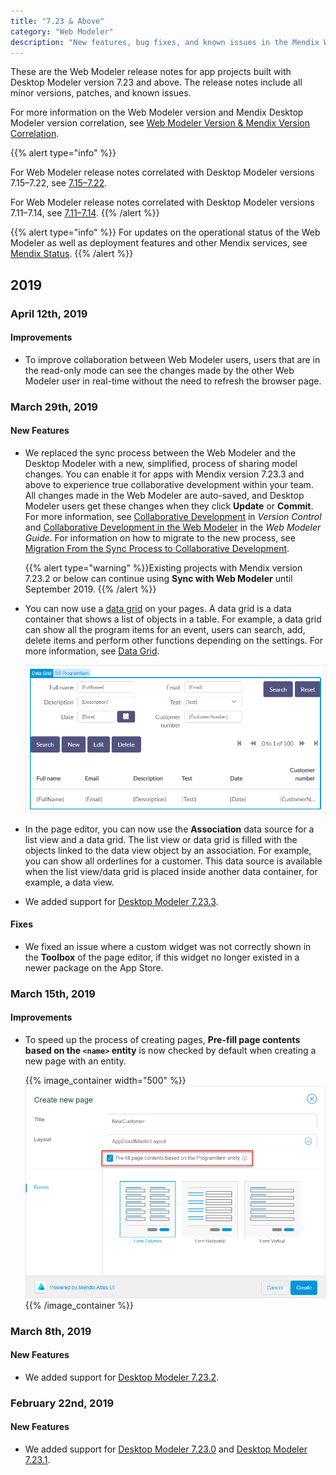 ```yaml
---
title: "7.23 & Above"
category: "Web Modeler"
description: "New features, bug fixes, and known issues in the Mendix Web Modeler correlated to Desktop Modeler version 7.23 and above."
---
```


These are the Web Modeler release notes for app projects built with Desktop Modeler version 7.23 and above. The release notes include all minor versions, patches, and known issues.

For more information on the Web Modeler version and Mendix Desktop Modeler version correlation, see [Web Modeler Version & Mendix Version Correlation](/studio/general-versions).

{{% alert type="info" %}}

For Web Modeler release notes correlated with Desktop Modeler versions 7.15–7.22, see [7.15–7.22](7.15-7.22). 

For Web Modeler release notes correlated with Desktop Modeler versions 7.11–7.14, see [7.11–7.14](7.11-7.14). 
{{% /alert %}}

{{% alert type="info" %}}
For updates on the operational status of the Web Modeler as well as deployment features and other Mendix services, see [Mendix Status](https://status.mendix.com/).
{{% /alert %}}

## 2019

### April 12th, 2019

#### Improvements

* To improve collaboration between Web Modeler users, users that are in the read-only mode can see the changes made by the other Web Modeler user in real-time without the need to refresh the browser page.

### March 29th, 2019

#### New Features

*  We replaced the sync process between the Web Modeler and the Desktop Modeler with a new, simplified, process of sharing model changes. You can enable it for apps with Mendix version 7.23.3 and above to experience true  collaborative development within your team. All changes made in the Web Modeler are auto-saved, and Desktop Modeler users get these changes when they click **Update** or **Commit**. For more information, see [Collaborative Development](/refguide7/collaborative-development) in *Version Control* and [Collaborative Development in the Web Modeler](/studio/general-collaborative-development) in the *Web Modeler Guide*. For information on how to migrate to the new process, see [Migration From the Sync Process to Collaborative Development](/refguide7/collaborative-development-migration). 

    {{% alert type="warning" %}}Existing projects with Mendix version 7.23.2 or below can continue using **Sync with Web Modeler** until September 2019.
    {{% /alert %}}

*  You can now use a [data grid](/studio/page-editor-data-grid) on your pages. A data grid is a data container that shows a list of objects in a table. For example, a data grid can show all the program items for an event, users can search, add, delete items and perform other functions depending on the settings. For more information, see [Data Grid](/studio/page-editor-data-grid). 

    ![](../../studio/attachments/page-editor-data-grid/data-grid-example.png)  

* In the page editor, you can now use the **Association** data source for a list view and a data grid. The list view or data grid is filled with the objects linked to the data view object by an association. For example, you can show all orderlines for a customer. This data source is available when the list view/data grid is placed inside another data container, for example, a data view.  

* We added support for [Desktop Modeler 7.23.3](../desktop-modeler/7.23). 

#### Fixes

* We fixed an issue where a custom widget was not correctly shown in the **Toolbox** of the page editor, if this widget no longer existed in a newer package on the App Store.

### March 15th, 2019

#### Improvements

* To speed up the process of creating pages, **Pre-fill page contents based on the `<name>` entity** is now checked by default when creating a new page with an entity.

    {{% image_container width="500" %}}![](attachments/pre-fill-page-contents.png)
    {{% /image_container %}}

### March 8th, 2019

#### New Features

* We added support for [Desktop Modeler 7.23.2](../desktop-modeler/7.23).

### February 22nd, 2019

#### New Features

* We added support for [Desktop Modeler 7.23.0](../desktop-modeler/7.23) and [Desktop Modeler 7.23.1](../desktop-modeler/7.23).
